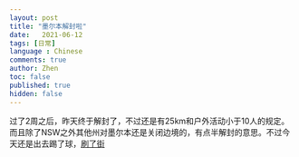 ```yaml
---
layout: post
title: "墨尔本解封啦"
date:   2021-06-12
tags: [日常]
language : Chinese
comments: true
author: Zhen
toc: false
published: true
hidden: false
---
```

过了2周之后，昨天终于解封了，不过还是有25km和户外活动小于10人的规定。而且除了NSW之外其他州对墨尔本还是关闭边境的，有点半解封的意思。不过今天还是出去踢了球，[刷了街](https://youtu.be/mcHfgP-V3gU)
<!--stackedit_data:
eyJoaXN0b3J5IjpbMTAzMzMwMDkzN119
-->